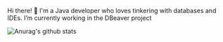 Hi there! 👋
I'm a Java developer who loves tinkering with databases and IDEs. I’m currently working in the DBeaver project

![Anurag's github stats](https://github-readme-stats.vercel.app/api?username=Destrolaric&count_private=true&theme=codeSTACKr)

[mail]: fireshowel@gmail.com
